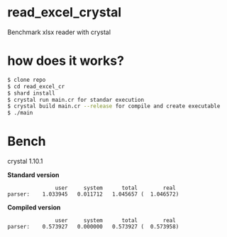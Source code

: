 # read_excel_crystal
Benchmark xlsx reader with crystal

# how does it works?
```bash
$ clone repo
$ cd read_excel_cr
$ shard install
$ crystal run main.cr for standar execution
$ crystal build main.cr --release for compile and create executable
$ ./main
```

# Bench
crystal 1.10.1

**Standard version**
```
               user     system      total        real
parser:    1.033945   0.011712   1.045657 (  1.046572)
```

**Compiled version**
```
               user     system      total        real
parser:    0.573927   0.000000   0.573927 (  0.573958)
```